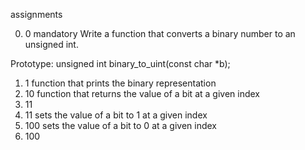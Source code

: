  assignments

0. 0
mandatory
Write a function that converts a binary number to an unsigned int.

Prototype: unsigned int binary_to_uint(const char *b);
1. 1
function that prints the binary representation
2. 10
 function that returns the value of a bit at a given index
3. 11
3. 11 sets the value of a bit to 1 at a given index
4. 100 sets the value of a bit to 0 at a given index
4. 100

